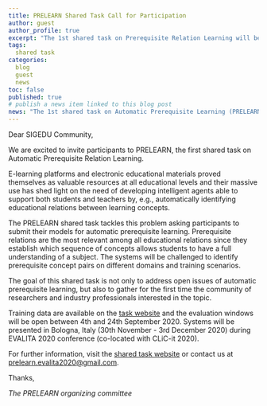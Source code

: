 ```yaml
---
title: PRELEARN Shared Task Call for Participation
author: guest
author_profile: true
excerpt: "The 1st shared task on Prerequisite Relation Learning will be held in Bologna from Nov 30-Dec 3rd, 2020."
tags:
  shared task
categories:
  blog
  guest
  news
toc: false
published: true
# publish a news item linked to this blog post
news: "The 1st shared task on Automatic Prerequisite Learning (PRELEARN) will be held in Bologna, Italia (November 30th-December 3rd 2020)."
---
```


Dear SIGEDU Community,

We are excited to invite participants to PRELEARN, the first shared task on Automatic Prerequisite Relation Learning.

E-learning platforms and electronic educational materials proved themselves as valuable resources at all educational levels and their massive use has shed light on the need of developing intelligent agents able to support both students and teachers by, e.g., automatically identifying educational relations between learning concepts. 

The PRELEARN shared task tackles this problem asking participants to submit their models for automatic prerequisite learning. Prerequisite relations are the most relevant among all educational relations since they establish which sequence of concepts allows students to have a full understanding of a subject. 
The systems will be challenged to identify prerequisite concept pairs on different domains and training scenarios.

The goal of this shared task is not only to address open issues of automatic prerequisite learning, but also to gather for the first time the community of researchers and industry professionals interested in the topic.  

Training data are available on the [task website](https://sites.google.com/view/prelearn20/data) and the evaluation windows will be open between 4th and 24th September 2020. Systems will be presented in Bologna, Italy (30th November - 3rd December 2020) during EVALITA 2020 conference (co-located with CLiC-it 2020).

For further information, visit the [shared task website](https://sites.google.com/view/prelearn20/home) or contact us at [prelearn.evalita2020@gmail.com](mailto:prelearn.evalita2020@gmail.com).

Thanks,

*The PRELEARN organizing committee*
